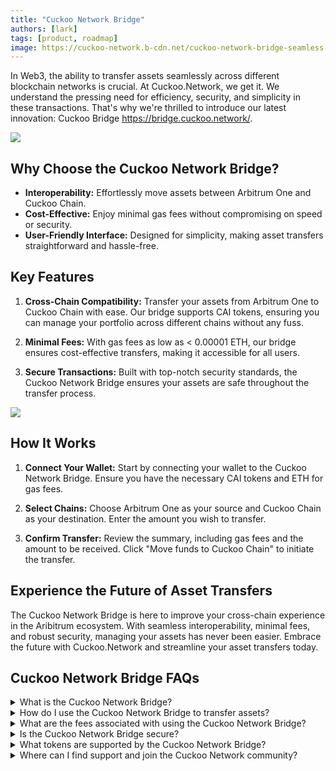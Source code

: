 ```yaml
---
title: "Cuckoo Network Bridge"
authors: [lark]
tags: [product, roadmap]
image: https://cuckoo-network.b-cdn.net/cuckoo-network-bridge-seamless-asset-transfers.webp
---
```


In Web3, the ability to transfer assets seamlessly across different blockchain networks is crucial. At Cuckoo.Network, we get it. We understand the pressing need for efficiency, security, and simplicity in these transactions. That's why we're thrilled to introduce our latest innovation: Cuckoo Bridge https://bridge.cuckoo.network/.

![](https://cuckoo-network.b-cdn.net/cuckoo-network-bridge-seamless-asset-transfers.webp)

## Why Choose the Cuckoo Network Bridge?

- **Interoperability:** Effortlessly move assets between Arbitrum One and Cuckoo Chain.
- **Cost-Effective:** Enjoy minimal gas fees without compromising on speed or security.
- **User-Friendly Interface:** Designed for simplicity, making asset transfers straightforward and hassle-free.

## Key Features

1. **Cross-Chain Compatibility:** Transfer your assets from Arbitrum One to Cuckoo Chain with ease. Our bridge supports CAI tokens, ensuring you can manage your portfolio across different chains without any fuss.

2. **Minimal Fees:** With gas fees as low as < 0.00001 ETH, our bridge ensures cost-effective transfers, making it accessible for all users.

3. **Secure Transactions:** Built with top-notch security standards, the Cuckoo Network Bridge ensures your assets are safe throughout the transfer process.

[![](https://cuckoo-network.b-cdn.net/cuckoo-bridge-screenshot.webp)](https://bridge.cuckoo.network/)

## How It Works

1. **Connect Your Wallet:** Start by connecting your wallet to the Cuckoo Network Bridge. Ensure you have the necessary CAI tokens and ETH for gas fees.

2. **Select Chains:** Choose Arbitrum One as your source and Cuckoo Chain as your destination. Enter the amount you wish to transfer.

3. **Confirm Transfer:** Review the summary, including gas fees and the amount to be received. Click "Move funds to Cuckoo Chain" to initiate the transfer.

## Experience the Future of Asset Transfers

The Cuckoo Network Bridge is here to improve your cross-chain experience in the Aribitrum ecosystem. With seamless interoperability, minimal fees, and robust security, managing your assets has never been easier. Embrace the future with Cuckoo.Network and streamline your asset transfers today.

## Cuckoo Network Bridge FAQs

<details class="p-4 bg-white rounded-lg shadow hover:bg-gray-50 focus:outline-none focus:ring-2 focus:ring-blue-500">
  <summary class="cursor-pointer text-xl font-semibold">
    What is the Cuckoo Network Bridge?
  </summary>
  <p class="mt-2">
    The Cuckoo Network Bridge is a tool that allows users to transfer assets seamlessly between different blockchain networks, specifically from Arbitrum One to Cuckoo Chain. It offers a user-friendly interface, minimal gas fees, and robust security to ensure smooth and secure transactions.
  </p>
</details>
<details class="p-4 bg-white rounded-lg shadow hover:bg-gray-50 focus:outline-none focus:ring-2 focus:ring-blue-500">
  <summary class="cursor-pointer text-xl font-semibold">
    How do I use the Cuckoo Network Bridge to transfer assets?
  </summary>
  <p class="mt-2">
    To transfer assets using the Cuckoo Network Bridge, follow these steps:
  </p>
  <ol>
    <li>Connect your wallet to the Cuckoo Network Bridge.</li>
    <li>Ensure you have CAI tokens and ETH for gas fees.</li>
    <li>Select Arbitrum One as the source chain and Cuckoo Chain as the destination.</li>
    <li>Enter the amount you wish to transfer.</li>
    <li>Review the transfer summary and confirm the transaction.</li>
  </ol>
</details>

<details class="p-4 bg-white rounded-lg shadow hover:bg-gray-50 focus:outline-none focus:ring-2 focus:ring-blue-500">
  <summary class="cursor-pointer text-xl font-semibold">
    What are the fees associated with using the Cuckoo Network Bridge?
  </summary>
  <p class="mt-2">
    The Cuckoo Network Bridge is designed to be cost-effective, with gas fees as low as < 0.00001 ETH. This ensures that users can transfer assets without incurring significant costs.
  </p>
</details>

<details class="p-4 bg-white rounded-lg shadow hover:bg-gray-50 focus:outline-none focus:ring-2 focus:ring-blue-500">
  <summary class="cursor-pointer text-xl font-semibold">
    Is the Cuckoo Network Bridge secure?
  </summary>
  <p class="mt-2">
    Yes, the Cuckoo Network Bridge is built with top-notch security standards to ensure that your assets are safe throughout the transfer process. The platform employs robust security measures to protect users' funds and data.
  </p>
</details>

<details class="p-4 bg-white rounded-lg shadow hover:bg-gray-50 focus:outline-none focus:ring-2 focus:ring-blue-500">
  <summary class="cursor-pointer text-xl font-semibold">
    What tokens are supported by the Cuckoo Network Bridge?

  </summary>
  <p class="mt-2">
    Currently, the Cuckoo Network Bridge supports CAI tokens.
  </p>
</details>

<details class="p-4 bg-white rounded-lg shadow hover:bg-gray-50 focus:outline-none focus:ring-2 focus:ring-blue-500">
  <summary class="cursor-pointer text-xl font-semibold">
    Where can I find support and join the Cuckoo Network community?

  </summary>
  <p class="mt-2">
    For more information, visit our website https://bridge.cuckoo.network/ or join our vibrant community on [Discord](https://cuckoo.network/dc), [Telegram](https://cuckoo.network/tg), and [X / Twitter](https://cuckoo.network/x). Let's bridge the gap in the Web3 + AI world together.
  </p>
</details>
